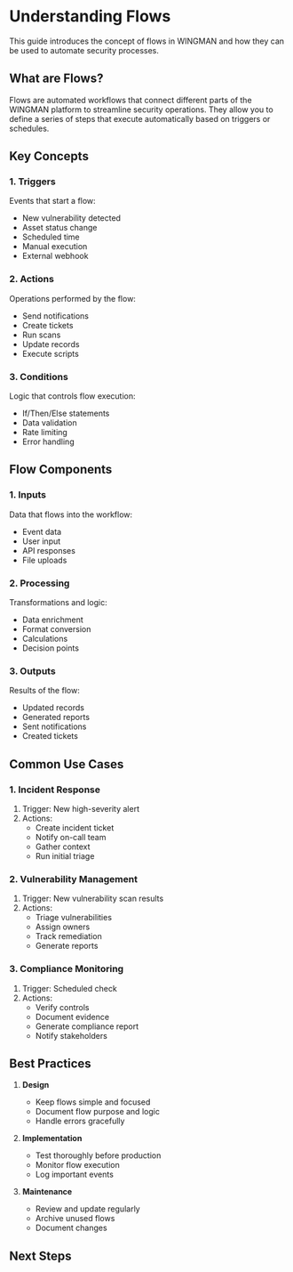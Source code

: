 # Understanding Flows

This guide introduces the concept of flows in WINGMAN and how they can be used to automate security processes.

## What are Flows?

Flows are automated workflows that connect different parts of the WINGMAN platform to streamline security operations. They allow you to define a series of steps that execute automatically based on triggers or schedules.

## Key Concepts

### 1. Triggers

Events that start a flow:
- New vulnerability detected
- Asset status change
- Scheduled time
- Manual execution
- External webhook

### 2. Actions

Operations performed by the flow:
- Send notifications
- Create tickets
- Run scans
- Update records
- Execute scripts

### 3. Conditions

Logic that controls flow execution:
- If/Then/Else statements
- Data validation
- Rate limiting
- Error handling

## Flow Components

### 1. Inputs

Data that flows into the workflow:
- Event data
- User input
- API responses
- File uploads

### 2. Processing

Transformations and logic:
- Data enrichment
- Format conversion
- Calculations
- Decision points

### 3. Outputs

Results of the flow:
- Updated records
- Generated reports
- Sent notifications
- Created tickets

## Common Use Cases

### 1. Incident Response

1. Trigger: New high-severity alert
2. Actions:
   - Create incident ticket
   - Notify on-call team
   - Gather context
   - Run initial triage

### 2. Vulnerability Management

1. Trigger: New vulnerability scan results
2. Actions:
   - Triage vulnerabilities
   - Assign owners
   - Track remediation
   - Generate reports

### 3. Compliance Monitoring

1. Trigger: Scheduled check
2. Actions:
   - Verify controls
   - Document evidence
   - Generate compliance report
   - Notify stakeholders

## Best Practices

1. **Design**
   - Keep flows simple and focused
   - Document flow purpose and logic
   - Handle errors gracefully

2. **Implementation**
   - Test thoroughly before production
   - Monitor flow execution
   - Log important events

3. **Maintenance**
   - Review and update regularly
   - Archive unused flows
   - Document changes

## Next Steps

